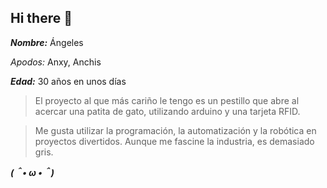 ## Hi there 👋

<!--
**aml-95/aml-95** is a ✨ _special_ ✨ repository because its `README.md` (this file) appears on your GitHub profile.

Here are some ideas to get you started:

- 🔭 I’m currently working on ...
- 🌱 I’m currently learning ...
- 👯 I’m looking to collaborate on ...
- 🤔 I’m looking for help with ...
- 💬 Ask me about ...
- 📫 How to reach me: ...
- 😄 Pronouns: ...
- ⚡ Fun fact: ...
-->
***Nombre:*** Ángeles

_Apodos:_ Anxy, Anchis

***Edad:*** 30 años en unos días

> El proyecto al que más cariño le tengo es un pestillo que abre al acercar una patita de gato, utilizando arduino y una tarjeta RFID.

> Me gusta utilizar la programación, la automatización y la robótica en proyectos divertidos. Aunque me fascine la industria, es demasiado gris.

___(＾• ω •＾)___
